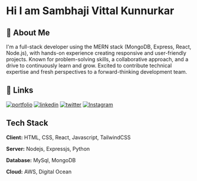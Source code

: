 
#  Hi I am Sambhaji Vittal Kunnurkar




## 🚀 About Me
I'm a full-stack developer using the MERN stack (MongoDB, Express, React, Node.js), with hands-on experience creating responsive and user-friendly projects. Known for problem-solving skills, a collaborative approach, and a drive to continuously learn and grow. Excited to contribute technical expertise and fresh perspectives to a forward-thinking development team.


## 🔗 Links
[![portfolio](https://img.shields.io/badge/my_portfolio-000?style=for-the-badge&logo=ko-fi&logoColor=white)](https://sksambhya.netlify.app/)
[![linkedin](https://img.shields.io/badge/linkedin-0A66C2?style=for-the-badge&logo=linkedin&logoColor=white)](https://www.linkedin.com/in/sambhaji-kunnurkar-185359267/)
[![twitter](https://img.shields.io/badge/twitter-1DA1F2?style=for-the-badge&logo=twitter&logoColor=white)](https://x.com/Sambhaji2456?t=c-mOnAJprUjVKYzDaZO-9g&s=09)
[![Instagram](https://img.shields.io/badge/insatagram-E1306C?style=for-the-badge&logo=instagram&logoColor=white)](https://www.instagram.com/code_w_sam/)


## Tech Stack

**Client:** HTML, CSS, React, Javascript, TailwindCSS

**Server:** Nodejs, Expressjs, Python

**Database:** MySql, MongoDB

**Cloud:** AWS, Digital Ocean

